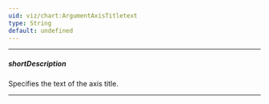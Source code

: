 ```yaml
---
uid: viz/chart:ArgumentAxisTitletext
type: String
default: undefined
---
```

---
##### shortDescription
Specifies the text of the axis title.

---
